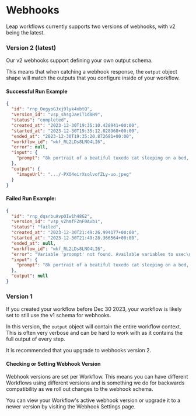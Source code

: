 # Webhooks

Leap workflows currently supports two versions of webhooks, with v2 being the latest.

### Version 2 (latest)

Our v2 webhooks support defining your own output schema.

This means that when catching a webhook response, the `output` object shape will match the outputs that you configure inside of your workflow.



#### **Successful Run Example**

```json
{
  "id": "rnp_OegyoGJxj9lyk4xbtQ",
  "version_id": "vsp_shsgJaeiT1d8H9",
  "status": "completed",
  "created_at": "2023-12-30T19:35:10.428941+00:00",
  "started_at": "2023-12-30T19:35:12.028968+00:00",
  "ended_at": "2023-12-30T19:35:20.872681+00:00",
  "workflow_id": "wkf_RL2LDs8LNO4LI6",
  "error": null,
  "input": {
    "prompt": "8k portrait of a beatiful tuxedo cat sleeping on a bed, realistic, unlreal engine 5"
  },
  "output": {
    "imageUrl": ".../-PXO4eirXsolvofZLy-uo.jpeg"
  }
}
```

#### **Failed Run Example:**

```json
{
  "id": "rnp_dqsrbuAvpOIw1h48G2",
  "version_id": "vsp_vZhmfFZnF0Avb1",
  "status": "failed",
  "created_at": "2023-12-30T21:49:26.994177+00:00",
  "started_at": "2023-12-30T21:49:28.366564+00:00",
  "ended_at": null,
  "workflow_id": "wkf_RL2LDs8LNO4LI6",
  "error": "Variable 'proompt' not found. Available variables to use:\nproompt",
  "input": {
    "prompt": "8k portrait of a beatiful tuxedo cat sleeping on a bed, realistic, unlreal engine 5"
  },
  "output": null
}
```



### Version 1

If you created your workflow before Dec 30 2023, your workflow is likely set to still use the v1 schema for webhooks.&#x20;

In this version, the `output` object will contain the entire workflow context. This is often very verbose and can be hard to work with as it contains the full output of every step.

It is recommended that you upgrade to webhooks version 2.

#### Checking or Setting Webhook Version

Webhook versions are set per Workflow. This means you can have different Workflows using different versions and is something we do for backwards compatibility as we roll out changes to the webhook schema.

You can view your Workflow's active webhook version or upgrade it to a newer version by visiting the Webhook Settings page.


<figure><img src=".gitbook/assets/Screenshot 2023-12-30 at 1.22.13 PM.png" alt=""><figcaption></figcaption></figure>



